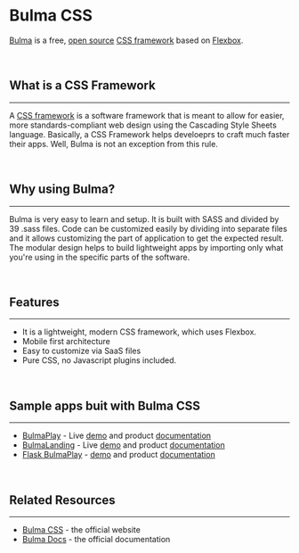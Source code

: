 # Bulma CSS
[Bulma](https://bulma.io/) is a free, [open source](https://github.com/jgthms/bulma) [CSS framework](https://en.wikipedia.org/wiki/CSS_framework) based on [Flexbox](https://www.w3schools.com/css/css3_flexbox.asp).

<br />

## What is a CSS Framework
---
A [CSS framework](https://en.wikipedia.org/wiki/CSS_framework) is a software framework that is meant to allow for easier, more standards-compliant web design using the Cascading Style Sheets language. Basically, a CSS Framework helps develoeprs to craft much faster their apps. Well, Bulma is not an exception from this rule.

<br />

## Why using Bulma? 
---
 Bulma is very easy to learn and setup. It is built with SASS and divided by 39 .sass files. 
 Code can be customized easily by dividing into separate files and it allows customizing the part of application to get the expected result. 
 The modular design helps to build lightweight apps by importing only what you're using in the specific parts of the software. 

<br />

## Features 
---
 - It is a lightweight, modern CSS framework, which uses Flexbox.
 - Mobile first architecture
 - Easy to customize via SaaS files
 - Pure CSS, no Javascript plugins included. 

<br />

## Sample apps buit with Bulma CSS 
---
 - [BulmaPlay](https://appseed.us/apps/bulma-css/bulmaplay) - Live [demo](https://bulma-css-bulmaplay.appseed.us/) and product [documentation](https://docs.appseed.us/apps/bulma-css/bulmaplay/)
 - [BulmaLanding](https://appseed.us/apps/bulma-css/bulmalanding) - Live [demo](https://bulma-css-bulmalanding.appseed.us/) and product [documentation](https://docs.appseed.us/apps/bulma-css/bulmalanding/)
 - [Flask BulmaPlay](https://appseed.us/apps/flask-apps/bulmaplay-flask-and-bulma-css) - [demo](https://flask-bulma-css.appseed.us/) and product [documentation](http://docs.appseed.us/apps/flask-apps/bulmaplay-flask-and-bulma-css/)

<br />

## Related Resources
---
 - [Bulma CSS](https://bulma.io/) - the official website 
 - [Bulma Docs](https://bulma.io/documentation/) - the official documentation 
